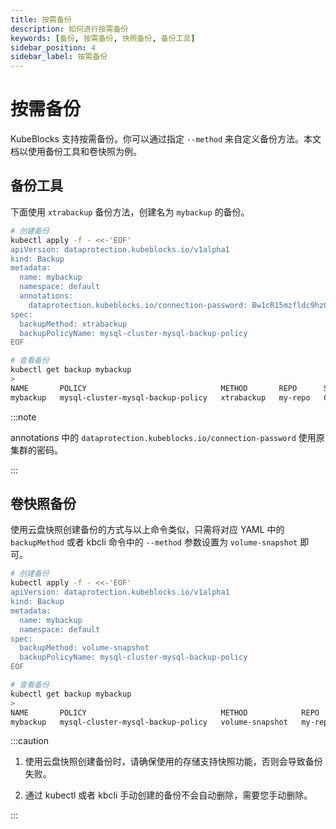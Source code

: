 ```yaml
---
title: 按需备份
description: 如何进行按需备份
keywords: [备份, 按需备份, 快照备份, 备份工具]
sidebar_position: 4
sidebar_label: 按需备份
---
```


# 按需备份

KubeBlocks 支持按需备份。你可以通过指定 `--method` 来自定义备份方法。本文档以使用备份工具和卷快照为例。

## 备份工具

下面使用 `xtrabackup` 备份方法，创建名为 `mybackup` 的备份。

```bash
# 创建备份
kubectl apply -f - <<-'EOF'
apiVersion: dataprotection.kubeblocks.io/v1alpha1
kind: Backup
metadata:
  name: mybackup
  namespace: default
  annotations:
    dataprotection.kubeblocks.io/connection-password: Bw1cR15mzfldc9hzGuK4m1BZQOzha6aBb1i9nlvoBdoE9to4
spec:
  backupMethod: xtrabackup
  backupPolicyName: mysql-cluster-mysql-backup-policy
EOF

# 查看备份
kubectl get backup mybackup
>
NAME       POLICY                              METHOD       REPO      STATUS      TOTAL-SIZE   DURATION   CREATION-TIME          COMPLETION-TIME        EXPIRATION-TIME
mybackup   mysql-cluster-mysql-backup-policy   xtrabackup   my-repo   Completed   4426858      2m8s       2023-10-30T07:19:21Z   2023-10-30T07:21:28Z
```

:::note

annotations 中的 `dataprotection.kubeblocks.io/connection-password` 使用原集群的密码。

:::

## 卷快照备份

使用云盘快照创建备份的方式与以上命令类似，只需将对应 YAML 中的 `backupMethod` 或者 kbcli 命令中的 `--method` 参数设置为 `volume-snapshot` 即可。

```bash
# 创建备份
kubectl apply -f - <<-'EOF'
apiVersion: dataprotection.kubeblocks.io/v1alpha1
kind: Backup
metadata:
  name: mybackup
  namespace: default
spec:
  backupMethod: volume-snapshot
  backupPolicyName: mysql-cluster-mysql-backup-policy
EOF

# 查看备份
kubectl get backup mybackup
>
NAME       POLICY                              METHOD            REPO      STATUS      TOTAL-SIZE   DURATION   CREATION-TIME          COMPLETION-TIME        EXPIRATION-TIME
mybackup   mysql-cluster-mysql-backup-policy   volume-snapshot   my-repo   Completed   4426858      2m8s       2023-10-30T07:19:21Z   2023-10-30T07:21:28Z
```

:::caution

1. 使用云盘快照创建备份时，请确保使用的存储支持快照功能，否则会导致备份失败。

2. 通过 kubectl 或者 kbcli 手动创建的备份不会自动删除，需要您手动删除。

:::
